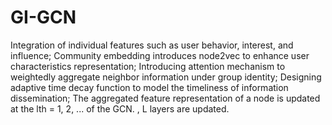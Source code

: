 # GI-GCN
Integration of individual features such as user behavior, interest, and influence;
Community embedding introduces node2vec to enhance user characteristics representation;
Introducing attention mechanism to weightedly aggregate neighbor information under group identity;
Designing adaptive time decay function to model the timeliness of information dissemination;
The aggregated feature representation of a node is updated at the lth = 1, 2, ... of the GCN. , L layers are updated.
